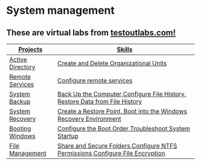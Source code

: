 # System management

<h2>These are virtual labs from <a <a href="https://www.testout.com/labsim">testoutlabs.com!</h2>

|Projects|Skills|
|--------|------|
|Active Directory|Create and Delete Organizational Units|
|Remote Services| Configure remote services|
|System Backup| Back Up the Computer,Configure File History, Restore Data from File History|
|System Recovery| Create a Restore Point, Boot into the Windows Recovery Environment|
|Booting Windows|Configure the Boot Order,Troubleshoot System Startup|
|File Management|Share and Secure Folders,Configure NTFS Permissions,Configure File Encryption
